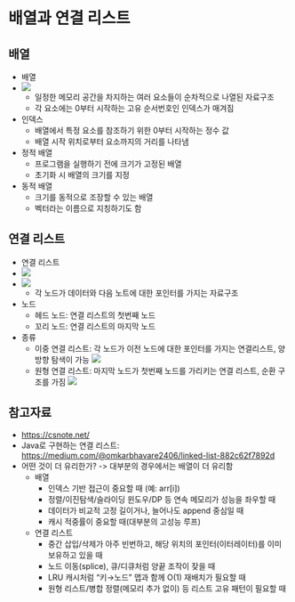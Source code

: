 # 배열과 연결 리스트

## 배열

- 배열
- ![](https://csnote.net/assets/img/ds/array.png)
  - 일정한 메모리 공간을 차지하는 여러 요소들이 순차적으로 나열된 자료구조
  - 각 요소에는 0부터 시작하는 고유 순서번호인 인덱스가 매겨짐
- 인덱스
  - 배열에서 특정 요소를 참조하기 위한 0부터 시작하는 정수 값
  - 배열 시작 위치로부터 요소까지의 거리를 나타냄
- 정적 배열
  - 프로그램을 실행하기 전에 크기가 고정된 배열
  - 초기화 시 배열의 크기를 지정
- 동적 배열
  - 크기를 동적으로 조장할 수 있는 배열
  - 벡터라는 이름으로 지칭하기도 함
  
## 연결 리스트

- 연결 리스트
- ![](https://csnote.net/assets/img/ds/linked_list.png)
- ![](https://miro.medium.com/v2/resize:fit:1400/format:webp/1*nhzxfBmkpRzqeZ57i0DahA.gif)
  - 각 노드가 데이터와 다음 노트에 대한 포인터를 가지는 자료구조
- 노드
  - 헤드 노드: 연결 리스트의 첫번째 노드
  - 꼬리 노드: 연결 리스트의 마지막 노드
- 종류
  - 이중 연결 리스트: 각 노드가 이전 노드에 대한 포인터를 가지는 연결리스트, 양방향 탐색이 가능
  ![](https://csnote.net/assets/img/ds/doubly_linked_list.png)
  - 원형 연결 리스트: 마지막 노드가 첫번째 노드를 가리키는 연결 리스트, 순환 구조를 가짐
  ![](https://csnote.net/assets/img/ds/doubly_linked_list.png)

## 참고자료
- https://csnote.net/
- Java로 구현하는 연결 리스트: https://medium.com/@omkarbhavare2406/linked-list-882c62f7892d
- 어떤 것이 더 유리한가? -> 대부분의 경우에서는 배열이 더 유리함
  - 배열
    - 인덱스 기반 접근이 중요할 때 (예: arr[i])
    - 정렬/이진탐색/슬라이딩 윈도우/DP 등 연속 메모리가 성능을 좌우할 때 
    - 데이터가 비교적 고정 길이거나, 늘어나도 append 중심일 때 
    - 캐시 적중률이 중요할 때(대부분의 고성능 루프)
  - 연결 리스트
    - 중간 삽입/삭제가 아주 빈번하고, 해당 위치의 포인터(이터레이터)를 이미 보유하고 있을 때 
    - 노드 이동(splice), 큐/디큐처럼 양끝 조작이 잦을 때 
    - LRU 캐시처럼 “키→노드” 맵과 함께 O(1) 재배치가 필요할 때 
    - 원형 리스트/병합 정렬(메모리 추가 없이) 등 리스트 고유 패턴이 필요할 때
